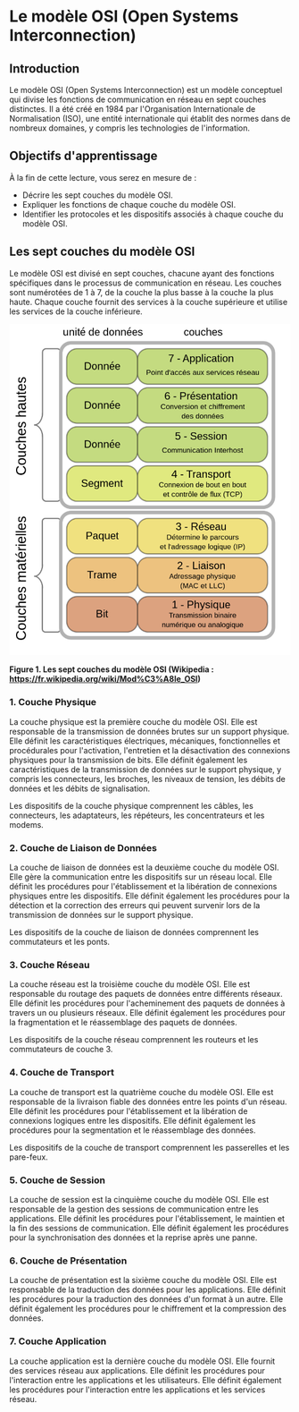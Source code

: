# Le modèle OSI (Open Systems Interconnection)

## Introduction

Le modèle OSI (Open Systems Interconnection) est un modèle conceptuel qui divise les fonctions de communication en réseau en sept couches distinctes. Il a été créé en 1984 par l'Organisation Internationale de Normalisation (ISO), une entité internationale qui établit des normes dans de nombreux domaines, y compris les technologies de l'information.

## Objectifs d'apprentissage

À la fin de cette lecture, vous serez en mesure de :

- Décrire les sept couches du modèle OSI.
- Expliquer les fonctions de chaque couche du modèle OSI.
- Identifier les protocoles et les dispositifs associés à chaque couche du modèle OSI.

## Les sept couches du modèle OSI

Le modèle OSI est divisé en sept couches, chacune ayant des fonctions spécifiques dans le processus de communication en réseau. Les couches sont numérotées de 1 à 7, de la couche la plus basse à la couche la plus haute. Chaque couche fournit des services à la couche supérieure et utilise les services de la couche inférieure.

![Les sept couches du modèle OSI](Images/OSI_Model_v1.svg.png)

**Figure 1. Les sept couches du modèle OSI (Wikipedia : https://fr.wikipedia.org/wiki/Mod%C3%A8le_OSI)**

### 1. Couche Physique

La couche physique est la première couche du modèle OSI. Elle est responsable de la transmission de données brutes sur un support physique. Elle définit les caractéristiques électriques, mécaniques, fonctionnelles et procédurales pour l'activation, l'entretien et la désactivation des connexions physiques pour la transmission de bits. Elle définit également les caractéristiques de la transmission de données sur le support physique, y compris les connecteurs, les broches, les niveaux de tension, les débits de données et les débits de signalisation.

Les dispositifs de la couche physique comprennent les câbles, les connecteurs, les adaptateurs, les répéteurs, les concentrateurs et les modems.

### 2. Couche de Liaison de Données

La couche de liaison de données est la deuxième couche du modèle OSI. Elle gère la communication entre les dispositifs sur un réseau local. Elle définit les procédures pour l'établissement et la libération de connexions physiques entre les dispositifs. Elle définit également les procédures pour la détection et la correction des erreurs qui peuvent survenir lors de la transmission de données sur le support physique.

Les dispositifs de la couche de liaison de données comprennent les commutateurs et les ponts.

### 3. Couche Réseau

La couche réseau est la troisième couche du modèle OSI. Elle est responsable du routage des paquets de données entre différents réseaux. Elle définit les procédures pour l'acheminement des paquets de données à travers un ou plusieurs réseaux. Elle définit également les procédures pour la fragmentation et le réassemblage des paquets de données.

Les dispositifs de la couche réseau comprennent les routeurs et les commutateurs de couche 3.

### 4. Couche de Transport

La couche de transport est la quatrième couche du modèle OSI. Elle est responsable de la livraison fiable des données entre les points d'un réseau. Elle définit les procédures pour l'établissement et la libération de connexions logiques entre les dispositifs. Elle définit également les procédures pour la segmentation et le réassemblage des données.

Les dispositifs de la couche de transport comprennent les passerelles et les pare-feux.

### 5. Couche de Session

La couche de session est la cinquième couche du modèle OSI. Elle est responsable de la gestion des sessions de communication entre les applications. Elle définit les procédures pour l'établissement, le maintien et la fin des sessions de communication. Elle définit également les procédures pour la synchronisation des données et la reprise après une panne.


### 6. Couche de Présentation

La couche de présentation est la sixième couche du modèle OSI. Elle est responsable de la traduction des données pour les applications. Elle définit les procédures pour la traduction des données d'un format à un autre. Elle définit également les procédures pour le chiffrement et la compression des données.

### 7. Couche Application

La couche application est la dernière couche du modèle OSI. Elle fournit des services réseau aux applications. Elle définit les procédures pour l'interaction entre les applications et les utilisateurs. Elle définit également les procédures pour l'interaction entre les applications et les services réseau.

